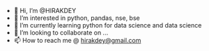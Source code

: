- 👋 Hi, I’m @HIRAKDEY
- 👀 I’m interested in python, pandas, nse, bse
- 🌱 I’m currently learning python for data science and data science
- 💞️ I’m looking to collaborate on ...
- 📫 How to reach me @  hirakdey@gmail.com

<!---
HIRAKDEY/HIRAKDEY is a ✨ special ✨ repository because its `README.md` (this file) appears on your GitHub profile.
You can click the Preview link to take a look at your changes.
--->

